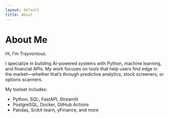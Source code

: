 ```yaml
---
layout: default
title: About
---
```


# About Me

Hi, I'm Trayvonious.

I specialize in building AI-powered systems with Python, machine learning, and financial APIs. My work focuses on tools that help users find edge in the market—whether that’s through predictive analytics, stock screeners, or options scanners.

My toolset includes:
- Python, SQL, FastAPI, Streamlit
- PostgreSQL, Docker, GitHub Actions
- Pandas, Scikit-learn, yFinance, and more